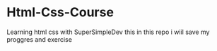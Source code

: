 # Html-Css-Course
Learning html css with SuperSimpleDev this in this repo i wiil save my proggres and exercise

